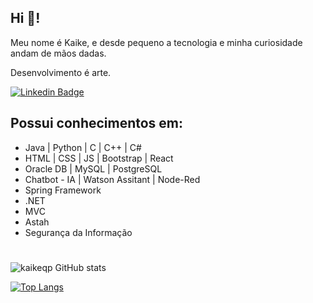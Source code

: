 ## Hi 🤙!

Meu nome é Kaike, e desde pequeno a tecnologia e minha curiosidade andam de mãos dadas. 

Desenvolvimento é arte.


[![Linkedin Badge](https://img.shields.io/badge/-Kaike%20Santana-1B8811?style=flat&logo=Linkedin&logoColor=white&link=https://www.linkedin.com/in/kaike-santana/)](https://www.linkedin.com/in/kaike-santana/) 


## Possui conhecimentos em:
 - Java | Python | C | C++ | C#
 - HTML | CSS | JS | Bootstrap | React
 - Oracle DB | MySQL | PostgreSQL
 - Chatbot - IA | Watson Assitant | Node-Red
 - Spring Framework
 - .NET
 - MVC
 - Astah
 - Segurança da Informação

#

![kaikeqp GitHub stats](https://github-readme-stats.vercel.app/api?username=kaikeqp&hide=contribs,prs&theme=github_dark)

[![Top Langs](https://github-readme-stats.vercel.app/api/top-langs/?username=kaikeqp&layout=compact&theme=github_dark)](https://github.com/kaikeqp/github-readme-stats)
